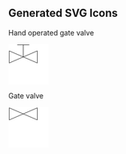 ## Generated SVG Icons

Hand operated gate valve

<a href="https://yqnn.github.io/svg-path-editor/#P=m_2_17_v_30_l_70_-30_v_30_l_-70_-30_z_m_35_15_v_-30_m_-15_0_h_30.svg" target="_blank">
<svg xmlns="http://www.w3.org/2000/svg" viewBox="0 0 100 100" width="80" height="80">
<rect width="100" height="100" fill="white" /><path d="m 2 17 v 30 l 70 -30 v 30 l -70 -30 z m 35 15 v -30 m -15 0 h 30" stroke="black" fill="none" stroke-width="1" />
</svg>
</a>

Gate valve

<a href="https://yqnn.github.io/svg-path-editor/#P=m_2_2_v_30_l_70_-30_v_30_l_-70_-30_m_35_15.svg" target="_blank">
<svg xmlns="http://www.w3.org/2000/svg" viewBox="0 0 100 100" width="80" height="80">
<rect width="100" height="100" fill="white" /><path d="m 2 2 v 30 l 70 -30 v 30 l -70 -30 m 35 15" stroke="black" fill="none" stroke-width="1" />
</svg>
</a>

